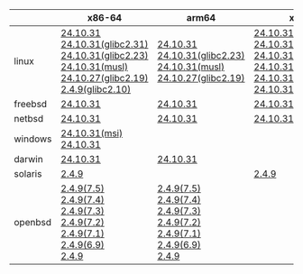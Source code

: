 ||x86-64|arm64|x86|ppc64le|armel|
| --- | --- | --- | --- | --- | --- |
|linux|[24.10.31](https://github.com/roswell/sbcl_head/releases/download/24.10.31/sbcl-24.10.31-x86-64-linux-binary.tar.bz2)<br />[24.10.31(glibc2.31)](https://github.com/roswell/sbcl_head/releases/download/24.10.31/sbcl-24.10.31-x86-64-linux-glibc2.31-binary.tar.bz2)<br />[24.10.31(glibc2.23)](https://github.com/roswell/sbcl_head/releases/download/24.10.31/sbcl-24.10.31-x86-64-linux-glibc2.23-binary.tar.bz2)<br />[24.10.31(musl)](https://github.com/roswell/sbcl_head/releases/download/24.10.31/sbcl-24.10.31-x86-64-linux-musl-binary.tar.bz2)<br />[24.10.27(glibc2.19)](https://github.com/roswell/sbcl_head/releases/download/24.10.27/sbcl-24.10.27-x86-64-linux-glibc2.19-binary.tar.bz2)<br />[2.4.9(glibc2.10)](https://github.com/roswell/sbcl_bin/releases/download/2.4.9/sbcl-2.4.9-x86-64-linux-glibc2.10-binary.tar.bz2)<br />|[24.10.31](https://github.com/roswell/sbcl_head/releases/download/24.10.31/sbcl-24.10.31-arm64-linux-binary.tar.bz2)<br />[24.10.31(glibc2.23)](https://github.com/roswell/sbcl_head/releases/download/24.10.31/sbcl-24.10.31-arm64-linux-glibc2.23-binary.tar.bz2)<br />[24.10.31(musl)](https://github.com/roswell/sbcl_head/releases/download/24.10.31/sbcl-24.10.31-arm64-linux-musl-binary.tar.bz2)<br />[24.10.27(glibc2.19)](https://github.com/roswell/sbcl_head/releases/download/24.10.27/sbcl-24.10.27-arm64-linux-glibc2.19-binary.tar.bz2)<br />|[24.10.31](https://github.com/roswell/sbcl_head/releases/download/24.10.31/sbcl-24.10.31-x86-linux-binary.tar.bz2)<br />[24.10.31(glibc2.31)](https://github.com/roswell/sbcl_head/releases/download/24.10.31/sbcl-24.10.31-x86-linux-glibc2.31-binary.tar.bz2)<br />[24.10.31(glibc2.23)](https://github.com/roswell/sbcl_head/releases/download/24.10.31/sbcl-24.10.31-x86-linux-glibc2.23-binary.tar.bz2)<br />[24.10.31(glibc2.19)](https://github.com/roswell/sbcl_head/releases/download/24.10.31/sbcl-24.10.31-x86-linux-glibc2.19-binary.tar.bz2)<br />[24.10.31(glibc2.10)](https://github.com/roswell/sbcl_head/releases/download/24.10.31/sbcl-24.10.31-x86-linux-glibc2.10-binary.tar.bz2)<br />[24.10.31(musl)](https://github.com/roswell/sbcl_head/releases/download/24.10.31/sbcl-24.10.31-x86-linux-musl-binary.tar.bz2)<br />|[24.10.31](https://github.com/roswell/sbcl_head/releases/download/24.10.31/sbcl-24.10.31-ppc64le-linux-binary.tar.bz2)<br />[24.10.31(glibc2.23)](https://github.com/roswell/sbcl_head/releases/download/24.10.31/sbcl-24.10.31-ppc64le-linux-glibc2.23-binary.tar.bz2)<br />[24.10.31(glibc2.19)](https://github.com/roswell/sbcl_head/releases/download/24.10.31/sbcl-24.10.31-ppc64le-linux-glibc2.19-binary.tar.bz2)<br />|[2.4.9](https://github.com/roswell/sbcl_bin/releases/download/2.4.9/sbcl-2.4.9-armel-linux-binary.tar.bz2)<br />|
|freebsd|[24.10.31](https://github.com/roswell/sbcl_head/releases/download/24.10.31/sbcl-24.10.31-x86-64-freebsd-binary.tar.bz2)<br />|[24.10.31](https://github.com/roswell/sbcl_head/releases/download/24.10.31/sbcl-24.10.31-arm64-freebsd-binary.tar.bz2)<br />|[24.10.31](https://github.com/roswell/sbcl_head/releases/download/24.10.31/sbcl-24.10.31-x86-freebsd-binary.tar.bz2)<br />|||
|netbsd|[24.10.31](https://github.com/roswell/sbcl_head/releases/download/24.10.31/sbcl-24.10.31-x86-64-netbsd-binary.tar.bz2)<br />|[24.10.31](https://github.com/roswell/sbcl_head/releases/download/24.10.31/sbcl-24.10.31-arm64-netbsd-binary.tar.bz2)<br />|[24.10.31](https://github.com/roswell/sbcl_head/releases/download/24.10.31/sbcl-24.10.31-x86-netbsd-binary.tar.bz2)<br />|||
|windows|[24.10.31(msi)](https://github.com/roswell/sbcl_head/releases/download/24.10.31/sbcl-24.10.31-x86-64-windows-binary.msi)<br />[24.10.31](https://github.com/roswell/sbcl_head/releases/download/24.10.31/sbcl-24.10.31-x86-64-windows-binary.tar.bz2)<br />|||||
|darwin|[24.10.31](https://github.com/roswell/sbcl_head/releases/download/24.10.31/sbcl-24.10.31-x86-64-darwin-binary.tar.bz2)<br />|[24.10.31](https://github.com/roswell/sbcl_head/releases/download/24.10.31/sbcl-24.10.31-arm64-darwin-binary.tar.bz2)<br />||||
|solaris|[2.4.9](https://github.com/roswell/sbcl_bin/releases/download/2.4.9/sbcl-2.4.9-x86-64-solaris-binary.tar.bz2)<br />||[2.4.9](https://github.com/roswell/sbcl_bin/releases/download/2.4.9/sbcl-2.4.9-x86-solaris-binary.tar.bz2)<br />|||
|openbsd|[2.4.9(7.5)](https://github.com/roswell/sbcl_bin/releases/download/2.4.9/sbcl-2.4.9-x86-64-openbsd-7.5-binary.tar.bz2)<br />[2.4.9(7.4)](https://github.com/roswell/sbcl_bin/releases/download/2.4.9/sbcl-2.4.9-x86-64-openbsd-7.4-binary.tar.bz2)<br />[2.4.9(7.3)](https://github.com/roswell/sbcl_bin/releases/download/2.4.9/sbcl-2.4.9-x86-64-openbsd-7.3-binary.tar.bz2)<br />[2.4.9(7.2)](https://github.com/roswell/sbcl_bin/releases/download/2.4.9/sbcl-2.4.9-x86-64-openbsd-7.2-binary.tar.bz2)<br />[2.4.9(7.1)](https://github.com/roswell/sbcl_bin/releases/download/2.4.9/sbcl-2.4.9-x86-64-openbsd-7.1-binary.tar.bz2)<br />[2.4.9(6.9)](https://github.com/roswell/sbcl_bin/releases/download/2.4.9/sbcl-2.4.9-x86-64-openbsd-6.9-binary.tar.bz2)<br />[2.4.9](https://github.com/roswell/sbcl_bin/releases/download/2.4.9/sbcl-2.4.9-x86-64-openbsd-binary.tar.bz2)<br />|[2.4.9(7.5)](https://github.com/roswell/sbcl_bin/releases/download/2.4.9/sbcl-2.4.9-arm64-openbsd-7.5-binary.tar.bz2)<br />[2.4.9(7.4)](https://github.com/roswell/sbcl_bin/releases/download/2.4.9/sbcl-2.4.9-arm64-openbsd-7.4-binary.tar.bz2)<br />[2.4.9(7.3)](https://github.com/roswell/sbcl_bin/releases/download/2.4.9/sbcl-2.4.9-arm64-openbsd-7.3-binary.tar.bz2)<br />[2.4.9(7.2)](https://github.com/roswell/sbcl_bin/releases/download/2.4.9/sbcl-2.4.9-arm64-openbsd-7.2-binary.tar.bz2)<br />[2.4.9(7.1)](https://github.com/roswell/sbcl_bin/releases/download/2.4.9/sbcl-2.4.9-arm64-openbsd-7.1-binary.tar.bz2)<br />[2.4.9(6.9)](https://github.com/roswell/sbcl_bin/releases/download/2.4.9/sbcl-2.4.9-arm64-openbsd-6.9-binary.tar.bz2)<br />[2.4.9](https://github.com/roswell/sbcl_bin/releases/download/2.4.9/sbcl-2.4.9-arm64-openbsd-binary.tar.bz2)<br />||||
